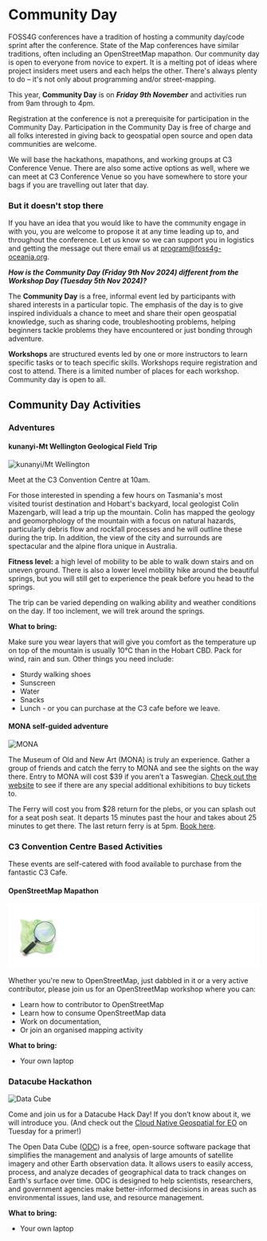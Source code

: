 <!--StartFragment-->

# Community Day

FOSS4G conferences have a tradition of hosting a community day/code sprint after the conference. State of the Map conferences have similar traditions, often including an OpenStreetMap mapathon. Our community day is open to everyone from novice to expert. It is a melting pot of ideas where project insiders meet users and each helps the other. There's always plenty to do – it's not only about programming and/or street-mapping.

This year, **Community Day** is on **_Friday 9th November_** and activities run from 9am through to 4pm.

Registration at the conference is not a prerequisite for participation in the Community Day. Participation in the Community Day is free of charge and all folks interested in giving back to geospatial open source and open data communities are welcome.

We will base the hackathons, mapathons, and working groups at C3 Conference Venue. There are also some active options as well, where we can meet at C3 Conference Venue so you have somewhere to store your bags if you are travelling out later that day.


### But it doesn't stop there

If you have an idea that you would like to have the community engage in with you, you are welcome to propose it at any time leading up to, and throughout the conference. Let us know so we can support you in logistics and getting the message out there email us at <program@foss4g-oceania.org>.

***How is the Community Day (Friday 9th Nov 2024) different from the Workshop Day (Tuesday 5th Nov 2024)?***

The **Community Day** is a free, informal event led by participants with shared interests in a particular topic. The emphasis of the day is to give inspired individuals a chance to meet and share their open geospatial knowledge, such as sharing code, troubleshooting problems, helping beginners tackle problems they have encountered or just bonding through adventure.

**Workshops** are structured events led by one or more instructors to learn specific tasks or to teach specific skills. Workshops require registration and cost to attend. There is a limited number of places for each workshop. Community day is open to all.


## Community Day Activities

### Adventures

#### kunanyi-Mt Wellington Geological Field Trip

![kunanyi/Mt Wellington](imgs/mt-wellington.png)

Meet at the C3 Convention Centre at 10am.

For those interested in spending a few hours on Tasmania's most visited tourist destination and Hobart's backyard, local geologist Colin  Mazengarb, will lead a trip up the mountain. Colin has mapped the geology and geomorphology of the mountain with a focus on natural hazards, particularly debris flow and rockfall processes and he will outline these during the trip. In addition, the view of the city and surrounds are spectacular and the alpine flora unique in Australia.

**Fitness level:** a high level of mobility to be able to walk down stairs and on uneven ground. There is also a lower level mobility hike around the beautiful springs, but you will still get to experience the peak before you head to the springs. 

The trip can be varied depending on walking ability and weather conditions on the day. If too inclement, we will trek around the springs.

**What to bring:**

Make sure you wear layers that will give you comfort as the temperature up on top of the mountain is usually 10°C than in the Hobart CBD. Pack for wind, rain and sun. Other things you need include:

* Sturdy walking shoes
* Sunscreen  
* Water  
* Snacks  
* Lunch - or you can purchase at the C3 cafe before we leave.  


#### MONA self-guided adventure

![MONA](imgs/Mona-trip2.png)

The Museum of Old and New Art (MONA) is truly an experience. Gather a group of friends and catch the ferry to MONA and see the sights on the way there. Entry to MONA will cost $39 if you aren’t a Taswegian. [Check out the website](https://mona.net.au/visit) to see if there are any special additional exhibitions to buy tickets to.

The Ferry will cost you from $28 return for the plebs, or you can splash out for a seat posh seat. It departs 15 minutes past the hour and takes about 25 minutes to get there. The last return ferry is at 5pm. [Book here](https://mona.net.au/stuff-to-do/ferry).


### C3 Convention Centre Based Activities  
These events are self-catered with food available to purchase from the fantastic C3 Cafe. 

####  OpenStreetMap Mapathon

![OSM](imgs/osm5.png)

Whether you're new to OpenStreetMap, just dabbled in it or a very active contributor, please join us for an OpenStreetMap workshop where you can:

* Learn how to contributor to OpenStreetMap
* Learn how to consume OpenStreetMap data
* Work on documentation,
* Or join an organised mapping activity

**What to bring:**

- Your own laptop

### Datacube Hackathon

![Data Cube](imgs/datacube-hack.png)

Come and join us for a Datacube Hack Day! If you don’t know about it, we will introduce you. (And check out the [Cloud Native Geospatial for EO](#/program/workshops) on Tuesday for a primer!)

The Open Data Cube ([ODC](https://www.opendatacube.org/)) is a free, open-source software package that simplifies the management and analysis of large amounts of satellite imagery and other Earth observation data. It allows users to easily access, process, and analyze decades of geographical data to track changes on Earth's surface over time. ODC is designed to help scientists, researchers, and government agencies make better-informed decisions in areas such as environmental issues, land use, and resource management.

**What to bring:**

- Your own laptop

